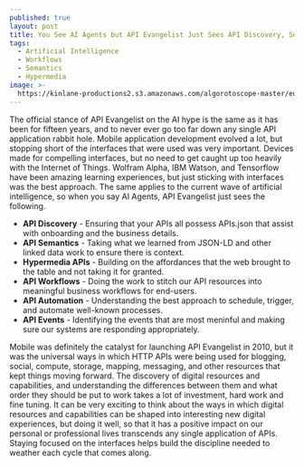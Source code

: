 ```yaml
---
published: true
layout: post
title: You See AI Agents but API Evangelist Just Sees API Discovery, Semantics, Hypermedia, Workflows, Automation, and Events
tags:
  - Artificial Intelligence
  - Workflows
  - Semantics
  - Hypermedia
image: >-
  https://kinlane-productions2.s3.amazonaws.com/algorotoscope-master/eugenics-banana-subway-stairs.jpeg
---
```

The official stance of API Evangelist on the AI hype is the same as it has been for fifteen years, and to never ever go too far down any single API application rabbit hole. Mobile application development evolved a lot, but stopping short of the interfaces that were used was very important. Devices made for compelling interfaces, but no need to get caught up too heavily with the Internet of Things. Wolfram Alpha, IBM Watson, and Tensorflow have been amazing learning experiences, but just sticking with interfaces was the best approach. The same applies to the current wave of artificial intelligence, so when you say AI Agents, API Evangelist just sees the following.

- **API Discovery** - Ensuring that your APIs all possess APIs.json that assist with onboarding and the business details.
- **API Semantics** - Taking what we learned from JSON-LD and other linked data work to ensure there is context.
- **Hypermedia APIs** - Building on the affordances that the web brought to the table and not taking it for granted.
- **API Workflows** - Doing the work to stitch our API resources into meaningful business workflows for end-users.
- **API Automation** - Understanding the best approach to schedule, trigger, and automate well-known processes.
- **API Events** - Identifying the events that are most meninful and making sure our systems are responding appropriately.

Mobile was definitely the catalyst for launching API Evangelist in 2010, but it was the universal ways in which HTTP APIs were being used for blogging, social, compute, storage, mapping, messaging, and other resources that kept things moving forward. The discovery of digital resources and capabilities, and understanding the differences between them and what order they should be put to work takes a lot of investment, hard work and fine tuning. It can be very exciting to think about the ways in which digital resources and capabilities can be shaped into interesting new digital experiences, but doing it well, so that it has a positive impact on our personal or professional lives transcends any single application of APIs. Staying focused on the interfaces helps build the discipline needed to weather each cycle that comes along.

